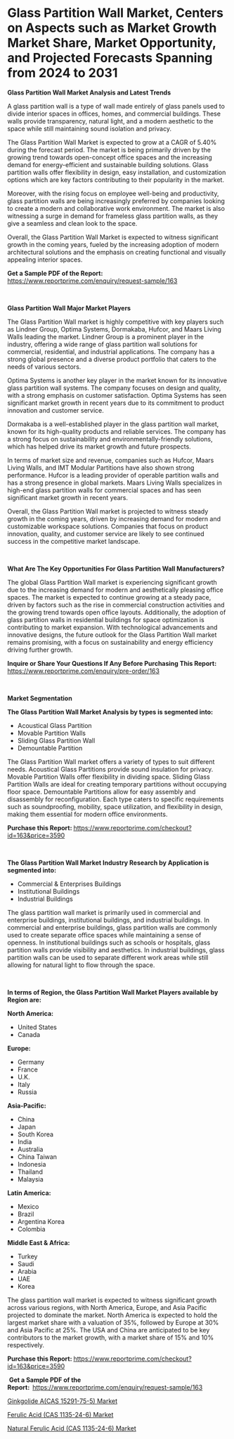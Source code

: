 <p><h1>Glass Partition Wall Market, Centers on Aspects such as Market Growth Market Share, Market Opportunity, and Projected Forecasts Spanning from 2024 to 2031</h1></p><p><strong>Glass Partition Wall Market Analysis and Latest Trends</strong></p>
<p><p>A glass partition wall is a type of wall made entirely of glass panels used to divide interior spaces in offices, homes, and commercial buildings. These walls provide transparency, natural light, and a modern aesthetic to the space while still maintaining sound isolation and privacy.</p><p>The Glass Partition Wall Market is expected to grow at a CAGR of 5.40% during the forecast period. The market is being primarily driven by the growing trend towards open-concept office spaces and the increasing demand for energy-efficient and sustainable building solutions. Glass partition walls offer flexibility in design, easy installation, and customization options which are key factors contributing to their popularity in the market.</p><p>Moreover, with the rising focus on employee well-being and productivity, glass partition walls are being increasingly preferred by companies looking to create a modern and collaborative work environment. The market is also witnessing a surge in demand for frameless glass partition walls, as they give a seamless and clean look to the space.</p><p>Overall, the Glass Partition Wall Market is expected to witness significant growth in the coming years, fueled by the increasing adoption of modern architectural solutions and the emphasis on creating functional and visually appealing interior spaces.</p></p>
<p><strong>Get a Sample PDF of the Report:&nbsp;</strong> <a href="https://www.reportprime.com/enquiry/request-sample/163">https://www.reportprime.com/enquiry/request-sample/163</a></p>
<p>&nbsp;</p>
<p><strong>Glass Partition Wall Major Market Players</strong></p>
<p><p>The Glass Partition Wall market is highly competitive with key players such as Lindner Group, Optima Systems, Dormakaba, Hufcor, and Maars Living Walls leading the market. Lindner Group is a prominent player in the industry, offering a wide range of glass partition wall solutions for commercial, residential, and industrial applications. The company has a strong global presence and a diverse product portfolio that caters to the needs of various sectors.</p><p>Optima Systems is another key player in the market known for its innovative glass partition wall systems. The company focuses on design and quality, with a strong emphasis on customer satisfaction. Optima Systems has seen significant market growth in recent years due to its commitment to product innovation and customer service.</p><p>Dormakaba is a well-established player in the glass partition wall market, known for its high-quality products and reliable services. The company has a strong focus on sustainability and environmentally-friendly solutions, which has helped drive its market growth and future prospects.</p><p>In terms of market size and revenue, companies such as Hufcor, Maars Living Walls, and IMT Modular Partitions have also shown strong performance. Hufcor is a leading provider of operable partition walls and has a strong presence in global markets. Maars Living Walls specializes in high-end glass partition walls for commercial spaces and has seen significant market growth in recent years.</p><p>Overall, the Glass Partition Wall market is projected to witness steady growth in the coming years, driven by increasing demand for modern and customizable workspace solutions. Companies that focus on product innovation, quality, and customer service are likely to see continued success in the competitive market landscape.</p></p>
<p>&nbsp;</p>
<p><strong>What Are The Key Opportunities For Glass Partition Wall Manufacturers?</strong></p>
<p><p>The global Glass Partition Wall market is experiencing significant growth due to the increasing demand for modern and aesthetically pleasing office spaces. The market is expected to continue growing at a steady pace, driven by factors such as the rise in commercial construction activities and the growing trend towards open office layouts. Additionally, the adoption of glass partition walls in residential buildings for space optimization is contributing to market expansion. With technological advancements and innovative designs, the future outlook for the Glass Partition Wall market remains promising, with a focus on sustainability and energy efficiency driving further growth.</p></p>
<p><strong>Inquire or Share Your Questions If Any Before Purchasing This Report:</strong> <a href="https://www.reportprime.com/enquiry/pre-order/163">https://www.reportprime.com/enquiry/pre-order/163</a></p>
<p>&nbsp;</p>
<p><strong>Market Segmentation</strong></p>
<p><strong>The Glass Partition Wall Market Analysis by types is segmented into:</strong></p>
<p><ul><li>Acoustical Glass Partition</li><li>Movable Partition Walls</li><li>Sliding Glass Partition Wall</li><li>Demountable Partition</li></ul></p>
<p><p>The Glass Partition Wall market offers a variety of types to suit different needs. Acoustical Glass Partitions provide sound insulation for privacy. Movable Partition Walls offer flexibility in dividing space. Sliding Glass Partition Walls are ideal for creating temporary partitions without occupying floor space. Demountable Partitions allow for easy assembly and disassembly for reconfiguration. Each type caters to specific requirements such as soundproofing, mobility, space utilization, and flexibility in design, making them essential for modern office environments.</p></p>
<p><strong>Purchase this Report:&nbsp;</strong><a href="https://www.reportprime.com/checkout?id=163&price=3590">https://www.reportprime.com/checkout?id=163&price=3590</a></p>
<p>&nbsp;</p>
<p><strong>The Glass Partition Wall Market Industry Research by Application is segmented into:</strong></p>
<p><ul><li>Commercial & Enterprises Buildings</li><li>Institutional Buildings</li><li>Industrial Buildings</li></ul></p>
<p><p>The glass partition wall market is primarily used in commercial and enterprise buildings, institutional buildings, and industrial buildings. In commercial and enterprise buildings, glass partition walls are commonly used to create separate office spaces while maintaining a sense of openness. In institutional buildings such as schools or hospitals, glass partition walls provide visibility and aesthetics. In industrial buildings, glass partition walls can be used to separate different work areas while still allowing for natural light to flow through the space.</p></p>
<p>&nbsp;</p>
<p><strong>In terms of Region, the Glass Partition Wall Market Players available by Region are:</strong></p>
<p>
    <p> <strong> North America: </strong>
        <ul>
            <li>United States</li>
            <li>Canada</li>
        </ul>
        </p> 
    <p> <strong> Europe: </strong>
        <ul>
            <li>Germany</li>
            <li>France</li>
            <li>U.K.</li>
            <li>Italy</li>
            <li>Russia</li>
        </ul>
        </p> 
    <p> <strong> Asia-Pacific: </strong>
        <ul>
            <li>China</li>
            <li>Japan</li>
            <li>South Korea</li>
            <li>India</li>
            <li>Australia</li>
            <li>China Taiwan</li>
            <li>Indonesia</li>
            <li>Thailand</li>
            <li>Malaysia</li>
        </ul>
        </p> 
    <p> <strong> Latin America: </strong>
        <ul>
            <li>Mexico</li>
            <li>Brazil</li>
            <li>Argentina Korea</li>
            <li>Colombia</li>
        </ul>
        </p> 
    <p> <strong> Middle East & Africa: </strong>
        <ul>
            <li>Turkey</li>
            <li>Saudi</li>
            <li>Arabia</li>
            <li>UAE</li>
            <li>Korea</li>
        </ul>
    </p>
    </p>
<p><p>The glass partition wall market is expected to witness significant growth across various regions, with North America, Europe, and Asia Pacific projected to dominate the market. North America is expected to hold the largest market share with a valuation of 35%, followed by Europe at 30% and Asia Pacific at 25%. The USA and China are anticipated to be key contributors to the market growth, with a market share of 15% and 10% respectively.</p></p>
<p><strong>Purchase this Report: </strong><a href="https://www.reportprime.com/checkout?id=163&price=3590">https://www.reportprime.com/checkout?id=163&price=3590</a></p>
<p>&nbsp;<strong>Get a Sample PDF of the Report:&nbsp;&nbsp;</strong><a href="https://www.reportprime.com/enquiry/request-sample/163">https://www.reportprime.com/enquiry/request-sample/163</a></p>
<p><strong></strong></p>
<p><p><a href="https://view.publitas.com/reportprime-1/ginkgolide-a-cas-15291-75-5-market-research-report-provides-critical-insights-that-can-help-shape-business-development-and-investment-strategies/">Ginkgolide A(CAS 15291-75-5) Market</a></p><p><a href="https://view.publitas.com/reportprime-1/ferulic-acid-cas-1135-24-6-market-analysis-examines-its-scope-on-growth-opportunities-and-forecasted-trends-spanning-from-2023-to-2030/">Ferulic Acid (CAS 1135-24-6) Market</a></p><p><a href="https://view.publitas.com/reportprime-1/natural-ferulic-acid-cas-1135-24-6-market-size-and-examines-its-market-scope-with-a-primary-focus-on-growth-opportunities-and-forecasted-trends-spanning-from-2023-to-2030/">Natural Ferulic Acid (CAS 1135-24-6) Market</a></p></p>
